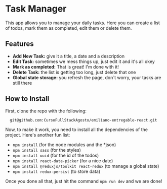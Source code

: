 # Task Manager 

This app allows you to manage your daily tasks. Here you can create a list of todos, mark them as completed, edit them or delete them.

## Features

* **Add New Task:** give it a title, a date and a description
* **Edit Task:** sometimes we mess things up, just edit it and it's all okey
* **Mark as completed:** That is great! I'm done with it!
* **Delete Task:** the list is getting too long, just delete that one
* **Global state storage:** you refresh the page, don´t worry, your tasks are still there

## How to Install

First, clone the repo with the following:
```
  git@github.com:CursoFullStackAgosto/emiliano-entregable-react.git
```
Now, to make it work, you need to install all the dependencies of the project. Here's another fun list:

* `npm install` (for the node modules and the *json)
* `npm install sass` (for the styles)
* `npm install uuid` (for the id of the todos)
* `npm install react-date-picker` (for a nice date)
* `npm install @reduxjs/toolkit react-redux` (to manage a global state)
* `npm install redux-persist` (to store data)

Once you done all that, just hit the command `npm run dev` and we are done!
